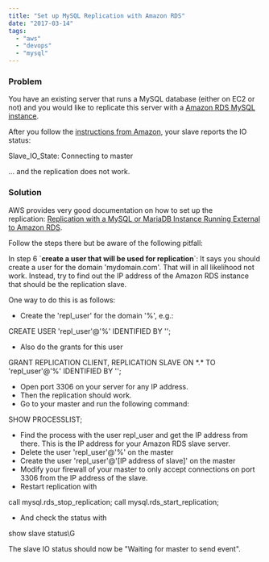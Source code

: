 ```yaml
---
title: "Set up MySQL Replication with Amazon RDS"
date: "2017-03-14"
tags: 
  - "aws"
  - "devops"
  - "mysql"
---
```


### Problem

You have an existing server that runs a MySQL database (either on EC2 or not) and you would like to replicate this server with a [Amazon RDS MySQL instance](https://aws.amazon.com/rds/mysql/).

After you follow the [instructions from Amazon](http://docs.aws.amazon.com/AmazonRDS/latest/UserGuide/MySQL.Procedural.Importing.External.Repl.html), your slave reports the IO status:

Slave\_IO\_State: Connecting to master

... and the replication does not work.

### Solution

AWS provides very good documentation on how to set up the replication: [Replication with a MySQL or MariaDB Instance Running External to Amazon RDS](http://docs.aws.amazon.com/AmazonRDS/latest/UserGuide/MySQL.Procedural.Importing.External.Repl.html).

Follow the steps there but be aware of the following pitfall:

In step 6 \`**create a user that will be used for replication**\`: It says you should create a user for the domain 'mydomain.com'. That will in all likelihood not work. Instead, try to find out the IP address of the Amazon RDS instance that should be the replication slave.

One way to do this is as follows:

- Create the 'repl\_user' for the domain '%', e.g.:

CREATE USER 'repl\_user'@'%' IDENTIFIED BY '<password>';

- Also do the grants for this user

GRANT REPLICATION CLIENT, REPLICATION SLAVE ON \*.\* TO 'repl\_user'@'%' IDENTIFIED BY '<password>';

- Open port 3306 on your server for any IP address.
- Then the replication should work.
- Go to your master and run the following command:

SHOW PROCESSLIST;

- Find the process with the user repl\_user and get the IP address from there. This is the IP address for your Amazon RDS slave server.
- Delete the user 'repl\_user'@'%' on the master
- Create the user 'repl\_user'@'\[IP address of slave\]' on the master
- Modify your firewall of your master to only accept connections on port 3306 from the IP address of the slave.
- Restart replication with

call mysql.rds\_stop\_replication;
call mysql.rds\_start\_replication;

- And check the status with

show slave status\\G

The slave IO status should now be "Waiting for master to send event".
